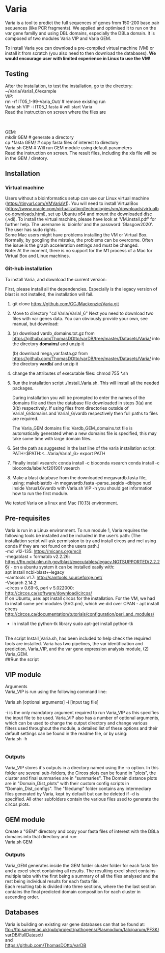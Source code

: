 # Varia

Varia is a tool to predict the full sequences of genes from 150-200 base pair sequences (like PCR fragments). We applied and optimised it to run on the <i>var</i> gene familly and using DBL domains, especially the DBLa domain. It is composed of two modules Varia VIP and Varia GEM.

To install Varia you can download a pre-compiled virtual machine (VM) or install it from scratch (you also need to then download the databases). <b>We would encourage user with limited experience in Linux to use the VM!</b>

## Testing

After the installation, to test the installation, go to the directory:<BR>
  ~/Varia/Varia1_6/example<BR>
  VIP: <BR>
   rm -rf IT05_1-99-Varia_Out/ # remove existing run<BR>
   Varia.sh VIP -i IT05_1.fasta  # will start Varia<BR>
   Read the instruction on screen where the files are
   
  <BR><BR>
    GEM: <BR>
     mkdir GEM # generate a directory <BR>
     cp *fasta GEM/       # copy fasta files of interest to directory<BR>
     Varia.sh GEM        # Will run GEM module using default parameters <BR>
     Read the instruction on screen. The result files, including the xls file will be in the GEM / diretory. <BR>
   

## Installation

### Virtual machine
Users without a bioinformatics setup can use our Linux virtual machine (https://tinyurl.com/VMVariaV1). You will need to install VirtualBox (https://www.oracle.com/virtualization/technologies/vm/downloads/virtualbox-downloads.html), set up Ubuntu x64 and mount the downloaded disc (.vdi). To install the virtual machine, please have look at 'VM.install.pdf' for further help. The username is 'bioinfo' and the password 'Glasgow2020'. The user has sudo rights. <BR>
Some Mac users might have problems installing the VM or Virtual Box. Normally, by googling the mistake, the problems can be overcome. Often the issue is the graph acceleration settings and must be changed. <BR>Note: At the moment, there is no support for the M1 process of a Mac for Virtual Box and Linux machines.
	  

### Git-hub installation
To install Varia, and download the current version:

First, please install all the dependencies. Especially is the legacy version of blast is not installed, the installation will fail. 

1. git clone https://github.com/GCJMackenzie/Varia.git
2. Move to directory "cd Varia/Varia1_6"
Next you need to download two files with var genes data. You can obviously provide your own, see manual, but download:
3. (a) download vardb_domains.txt.gz from https://github.com/ThomasDOtto/varDB/tree/master/Datasets/Varia/ into the directory <B>domains/</B> and unzip it

   (b) download mega_var.fasta.gz from https://github.com/ThomasDOtto/varDB/tree/master/Datasets/Varia/ into the directory <b>vardb/</b> and unzip it
4. change the attributes of executable files: chmod 755 *.sh<BR>
5. Run the installation script ./Install_Varia.sh. This will install all the needed packages.<BR>

   During installation you will be prompted to enter the names of the domains file and then the database file downloaded in steps 3(a) and 3(b) respectively. If using files from directories outside of Varia1_6/domains and Varia1_6/vardb respectively then full paths to files are required.

   The Varia_GEM domains file: Vardb_GEM_domains.txt file is automatically generated when a new domains file is specified, this may take some time with large domain files.
6. Set the path as suggested in the last line of the varia installation script: PATH=$PATH:<...Varia/Varia1_6> export PATH
7. Finally install vsearch:
conda install -c bioconda vsearch
conda install -c bioconda/label/cf201901 vsearch
8. Make a blast database from the downloaded megavardb.fasta file, using; makeblastdb -in megavardb.fasta -parse_seqids -dbtype nucl inside Varua1.6/vardb
with Varia.sh VIP -h you should get information how to run the first module.


We tested Varia on a linux and Mac (10.13) environment.



## Pre-requisites 

Varia is run in a Linux environment. To run module 1, Varia requires the following tools be installed and be included in the user’s path: (The installation script will ask permission to try and install circos and mcl using conda if they are not found on the users path.)<BR> 
-mcl v12-135: https://micans.org/mcl/<BR>
-megablast + formatdb v2.2.26: https://ftp.ncbi.nlm.nih.gov/blast/executables/legacy.NOTSUPPORTED/2.2.26/ - on a ubuntu system it can be installed easily with:<BR>
  apt install ncbi-blast+-legacy<BR>
-samtools v1.7: http://samtools.sourceforge.net/<BR>
-Vsearch 2.14.2 <BR>
-circos v 0.69-6, perl v 5.022000: http://circos.ca/software/download/circos/<BR>
  If on Ubuntu, use: apt install circos for the installation. For the VM, we had to install some perl modules (SVG.pm), which we did over CPAN - apt install circos http://circos.ca/documentation/tutorials/configuration/perl_and_modules/<BR>
- in install the python-tk library  sudo apt-get install python-tk

<BR>
The script Install_Varia.sh, has been included to help check the required tools are installed. Varia has two pipelines, the var identification and prediction, Varia_VIP, and the var gene expression analysis module, (2) Varia_GEM. 
<BR>
##Run the script

   ## VIP module
Arguments<BR>
Varia_VIP is run using the following command line:<BR>
<BR>
Varia.sh [optional arguments] -i [input tag file]<BR>
<BR>
-i is the only mandatory argument required to run Varia_VIP as this specifies the input file to be used. Varia_VIP also has a number of optional arguments, which can be used to change the output directory and change various filters used throughout the module, a detailed list of these options and their default settings can be found in the readme file, or by using:
<BR>
Varia.sh -h<BR>
<BR>

### Outputs
Varia_VIP stores it's outputs in a directory named using the -o option. In this folder are several sub-folders, the Circos plots can be found in "plots", the cluster and final summaries are in "summaries". The Domain distance plots are in "Domain_Dist_plots" with their custom config scripts in "Domain_Dist_configs". The "filedump" folder contains any intermediary files generated by Varia, kept by default but can be deleted if -d is specified. All other subfolders contain the various files used to generate the circos plots.

   ## GEM module
   Create a "GEM" directory and copy your fasta files of interest with the DBLa domains into that directory and run:<BR>
   Varia.sh GEM<BR>
   
   ### Outputs
   Varia_GEM generates inside the GEM folder cluster folder for each fasts file and a excel sheet containing all results. 
   The resulting excel sheet contains multiple tabs with the first being a summary of all the files analysed and the rest being individual results for each fasta file.  
   Each resulting tab is divided into three sections, where the the last section contains the final predicted domain composition for each cluster in ascending order. 
	
   
## Databases
Varia is building on existing var gene databases can that be found at:<BR>
ftp://ftp.sanger.ac.uk/pub/project/pathogens/Plasmodium/falciparum/PF3K/varDB/FullDataset/<BR>
and<BR>
https://github.com/ThomasDOtto/varDB<BR>


